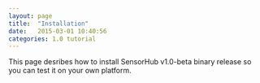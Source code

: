 ```yaml
---
layout: page
title:  "Installation"
date:   2015-03-01 10:40:56
categories: 1.0 tutorial
---
```


This page desribes how to install SensorHub v1.0-beta binary release so you can test it on your own platform.

